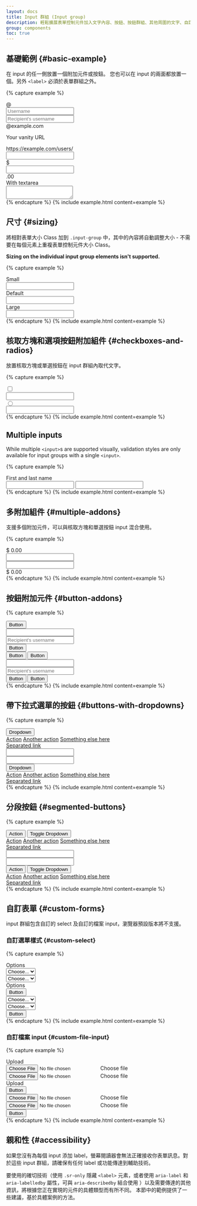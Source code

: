 ```yaml
---
layout: docs
title: Input 群組 (Input group)
description: 輕鬆擴展表單控制元件加入文字內容、按鈕、按鈕群組、其他周圍的文字、自訂選單、自訂檔案欄位等。
group: components
toc: true
---
```


## 基礎範例 {#basic-example}

在 input 的任一側放置一個附加元件或按鈕。 您也可以在 input 的兩面都放置一個。另外 `<label>` 必須於表單群組之外。

{% capture example %}
<div class="input-group mb-3">
  <div class="input-group-prepend">
    <span class="input-group-text" id="basic-addon1">@</span>
  </div>
  <input type="text" class="form-control" placeholder="Username" aria-label="Username" aria-describedby="basic-addon1">
</div>

<div class="input-group mb-3">
  <input type="text" class="form-control" placeholder="Recipient's username" aria-label="Recipient's username" aria-describedby="basic-addon2">
  <div class="input-group-append">
    <span class="input-group-text" id="basic-addon2">@example.com</span>
  </div>
</div>

<label for="basic-url">Your vanity URL</label>
<div class="input-group mb-3">
  <div class="input-group-prepend">
    <span class="input-group-text" id="basic-addon3">https://example.com/users/</span>
  </div>
  <input type="text" class="form-control" id="basic-url" aria-describedby="basic-addon3">
</div>

<div class="input-group mb-3">
  <div class="input-group-prepend">
    <span class="input-group-text">$</span>
  </div>
  <input type="text" class="form-control" aria-label="Amount (to the nearest dollar)">
  <div class="input-group-append">
    <span class="input-group-text">.00</span>
  </div>
</div>

<div class="input-group">
  <div class="input-group-prepend">
    <span class="input-group-text">With textarea</span>
  </div>
  <textarea class="form-control" aria-label="With textarea"></textarea>
</div>
{% endcapture %}
{% include example.html content=example %}

## 尺寸 {#sizing}

將相對表單大小 Class 加到 `.input-group` 中，其中的內容將自動調整大小 - 不需要在每個元素上重複表單控制元件大小 Class。


**Sizing on the individual input group elements isn't supported.**

{% capture example %}
<div class="input-group input-group-sm mb-3">
  <div class="input-group-prepend">
    <span class="input-group-text" id="inputGroup-sizing-sm">Small</span>
  </div>
  <input type="text" class="form-control" aria-label="Small" aria-describedby="inputGroup-sizing-sm">
</div>

<div class="input-group mb-3">
  <div class="input-group-prepend">
    <span class="input-group-text" id="inputGroup-sizing-default">Default</span>
  </div>
  <input type="text" class="form-control" aria-label="Default" aria-describedby="inputGroup-sizing-default">
</div>

<div class="input-group input-group-lg">
  <div class="input-group-prepend">
    <span class="input-group-text" id="inputGroup-sizing-lg">Large</span>
  </div>
  <input type="text" class="form-control" aria-label="Large" aria-describedby="inputGroup-sizing-sm">
</div>
{% endcapture %}
{% include example.html content=example %}

## 核取方塊和選項按鈕附加組件 {#checkboxes-and-radios}

放置核取方塊或單選按鈕在 input 群組內取代文字。


{% capture example %}
<div class="input-group mb-3">
  <div class="input-group-prepend">
    <div class="input-group-text">
      <input type="checkbox" aria-label="Checkbox for following text input">
    </div>
  </div>
  <input type="text" class="form-control" aria-label="Text input with checkbox">
</div>

<div class="input-group">
  <div class="input-group-prepend">
    <div class="input-group-text">
    <input type="radio" aria-label="Radio button for following text input">
    </div>
  </div>
  <input type="text" class="form-control" aria-label="Text input with radio button">
</div>
{% endcapture %}
{% include example.html content=example %}

## Multiple inputs

While multiple `<input>`s are supported visually, validation styles are only available for input groups with a single `<input>`.

{% capture example %}
<div class="input-group">
  <div class="input-group-prepend">
    <span class="input-group-text" id="">First and last name</span>
  </div>
  <input type="text" class="form-control">
  <input type="text" class="form-control">
</div>
{% endcapture %}
{% include example.html content=example %}

## 多附加組件 {#multiple-addons}

支援多個附加元件，可以與核取方塊和單選按鈕 input 混合使用。

{% capture example %}
<div class="input-group mb-3">
  <div class="input-group-prepend">
    <span class="input-group-text">$</span>
    <span class="input-group-text">0.00</span>
  </div>
  <input type="text" class="form-control" aria-label="Amount (to the nearest dollar)">
</div>

<div class="input-group">
  <input type="text" class="form-control" aria-label="Amount (to the nearest dollar)">
  <div class="input-group-append">
    <span class="input-group-text">$</span>
    <span class="input-group-text">0.00</span>
  </div>
</div>
{% endcapture %}
{% include example.html content=example %}


## 按鈕附加元件 {#button-addons}

{% capture example %}
<div class="input-group mb-3">
  <div class="input-group-prepend">
    <button class="btn btn-outline-secondary" type="button">Button</button>
  </div>
  <input type="text" class="form-control" placeholder="" aria-label="" aria-describedby="basic-addon1">
</div>

<div class="input-group mb-3">
  <input type="text" class="form-control" placeholder="Recipient's username" aria-label="Recipient's username" aria-describedby="basic-addon2">
  <div class="input-group-append">
    <button class="btn btn-outline-secondary" type="button">Button</button>
  </div>
</div>

<div class="input-group mb-3">
  <div class="input-group-prepend">
    <button class="btn btn-outline-secondary" type="button">Button</button>
    <button class="btn btn-outline-secondary" type="button">Button</button>
  </div>
  <input type="text" class="form-control" placeholder="" aria-label="" aria-describedby="basic-addon1">
</div>

<div class="input-group">
  <input type="text" class="form-control" placeholder="Recipient's username" aria-label="Recipient's username" aria-describedby="basic-addon2">
  <div class="input-group-append">
    <button class="btn btn-outline-secondary" type="button">Button</button>
    <button class="btn btn-outline-secondary" type="button">Button</button>
  </div>
</div>
{% endcapture %}
{% include example.html content=example %}

## 帶下拉式選單的按鈕 {#buttons-with-dropdowns}

{% capture example %}
<div class="input-group mb-3">
  <div class="input-group-prepend">
    <button class="btn btn-outline-secondary dropdown-toggle" type="button" data-toggle="dropdown" aria-haspopup="true" aria-expanded="false">Dropdown</button>
    <div class="dropdown-menu">
      <a class="dropdown-item" href="#">Action</a>
      <a class="dropdown-item" href="#">Another action</a>
      <a class="dropdown-item" href="#">Something else here</a>
      <div role="separator" class="dropdown-divider"></div>
      <a class="dropdown-item" href="#">Separated link</a>
    </div>
  </div>
  <input type="text" class="form-control" aria-label="Text input with dropdown button">
</div>

<div class="input-group">
  <input type="text" class="form-control" aria-label="Text input with dropdown button">
  <div class="input-group-append">
    <button class="btn btn-outline-secondary dropdown-toggle" type="button" data-toggle="dropdown" aria-haspopup="true" aria-expanded="false">Dropdown</button>
    <div class="dropdown-menu">
      <a class="dropdown-item" href="#">Action</a>
      <a class="dropdown-item" href="#">Another action</a>
      <a class="dropdown-item" href="#">Something else here</a>
      <div role="separator" class="dropdown-divider"></div>
      <a class="dropdown-item" href="#">Separated link</a>
    </div>
  </div>
</div>
{% endcapture %}
{% include example.html content=example %}

## 分段按鈕 {#segmented-buttons}

{% capture example %}
<div class="input-group mb-3">
  <div class="input-group-prepend">
    <button type="button" class="btn btn-outline-secondary">Action</button>
    <button type="button" class="btn btn-outline-secondary dropdown-toggle dropdown-toggle-split" data-toggle="dropdown" aria-haspopup="true" aria-expanded="false">
      <span class="sr-only">Toggle Dropdown</span>
    </button>
    <div class="dropdown-menu">
      <a class="dropdown-item" href="#">Action</a>
      <a class="dropdown-item" href="#">Another action</a>
      <a class="dropdown-item" href="#">Something else here</a>
      <div role="separator" class="dropdown-divider"></div>
      <a class="dropdown-item" href="#">Separated link</a>
    </div>
  </div>
  <input type="text" class="form-control" aria-label="Text input with segmented dropdown button">
</div>

<div class="input-group">
  <input type="text" class="form-control" aria-label="Text input with segmented dropdown button">
  <div class="input-group-append">
    <button type="button" class="btn btn-outline-secondary">Action</button>
    <button type="button" class="btn btn-outline-secondary dropdown-toggle dropdown-toggle-split" data-toggle="dropdown" aria-haspopup="true" aria-expanded="false">
      <span class="sr-only">Toggle Dropdown</span>
    </button>
    <div class="dropdown-menu">
      <a class="dropdown-item" href="#">Action</a>
      <a class="dropdown-item" href="#">Another action</a>
      <a class="dropdown-item" href="#">Something else here</a>
      <div role="separator" class="dropdown-divider"></div>
      <a class="dropdown-item" href="#">Separated link</a>
    </div>
  </div>
</div>
{% endcapture %}
{% include example.html content=example %}

## 自訂表單 {#custom-forms}

input 群組包含自訂的 select 及自訂的檔案 input，瀏覽器預設版本將不支援。

### 自訂選單樣式 {#custom-select}

{% capture example %}
<div class="input-group mb-3">
  <div class="input-group-prepend">
    <label class="input-group-text" for="inputGroupSelect01">Options</label>
  </div>
  <select class="custom-select" id="inputGroupSelect01">
    <option selected>Choose...</option>
    <option value="1">One</option>
    <option value="2">Two</option>
    <option value="3">Three</option>
  </select>
</div>

<div class="input-group mb-3">
  <select class="custom-select" id="inputGroupSelect02">
    <option selected>Choose...</option>
    <option value="1">One</option>
    <option value="2">Two</option>
    <option value="3">Three</option>
  </select>
  <div class="input-group-append">
    <label class="input-group-text" for="inputGroupSelect02">Options</label>
  </div>
</div>

<div class="input-group mb-3">
  <div class="input-group-prepend">
    <button class="btn btn-outline-secondary" type="button">Button</button>
  </div>
  <select class="custom-select" id="inputGroupSelect03">
    <option selected>Choose...</option>
    <option value="1">One</option>
    <option value="2">Two</option>
    <option value="3">Three</option>
  </select>
</div>

<div class="input-group">
  <select class="custom-select" id="inputGroupSelect04">
    <option selected>Choose...</option>
    <option value="1">One</option>
    <option value="2">Two</option>
    <option value="3">Three</option>
  </select>
  <div class="input-group-append">
    <button class="btn btn-outline-secondary" type="button">Button</button>
  </div>
</div>
{% endcapture %}
{% include example.html content=example %}

### 自訂檔案 input {#custom-file-input}

{% capture example %}
<div class="input-group mb-3">
  <div class="input-group-prepend">
    <span class="input-group-text">Upload</span>
  </div>
  <div class="custom-file">
    <input type="file" class="custom-file-input" id="inputGroupFile01">
    <label class="custom-file-label" for="inputGroupFile01">Choose file</label>
  </div>
</div>

<div class="input-group mb-3">
  <div class="custom-file">
    <input type="file" class="custom-file-input" id="inputGroupFile02">
    <label class="custom-file-label" for="inputGroupFile02">Choose file</label>
  </div>
  <div class="input-group-append">
    <span class="input-group-text" id="">Upload</span>
  </div>
</div>

<div class="input-group mb-3">
  <div class="input-group-prepend">
    <button class="btn btn-outline-secondary" type="button">Button</button>
  </div>
  <div class="custom-file">
    <input type="file" class="custom-file-input" id="inputGroupFile03">
    <label class="custom-file-label" for="inputGroupFile03">Choose file</label>
  </div>
</div>

<div class="input-group">
  <div class="custom-file">
    <input type="file" class="custom-file-input" id="inputGroupFile04">
    <label class="custom-file-label" for="inputGroupFile04">Choose file</label>
  </div>
  <div class="input-group-append">
    <button class="btn btn-outline-secondary" type="button">Button</button>
  </div>
</div>
{% endcapture %}
{% include example.html content=example %}

## 親和性 {#accessibility}

如果您沒有為每個 input 添加 label，螢幕閱讀器會無法正確接收你表單訊息。對於這些 input 群組，請確保有任何 label 或功能傳達到輔助技術。

要使用的確切技術（使用 `.sr-only` 隱藏 `<label>` 元素，或者使用 `aria-label` 和 `aria-labelledby` 屬性，可與 `aria-describedby` 結合使用 ）以及需要傳達的其他資訊，將根據您正在實現的元件的具體類型而有所不同。 本節中的範例提供了一些建議，基於具體案例的方法。
